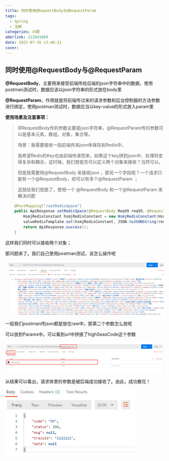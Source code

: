 ```yaml
---
title: 同时使用@RequestBody与@RequestParam
tags:
  - Spring
  - 注解
categories: 问题
abbrlink: 122841869
date: 2022-07-26 13:40:11
cover:
---
```

## 同时使用@RequestBody与@RequestParam


**@RequestBody**，主要用来接受前端传给后端的json字符串中的数据，使用postman测试时，数据应该以json字符串的形式放在body里

**@RequestParam**，作用就是将前端传过来的请求参数和后台控制器的方法参数进行绑定，使用postman测试时，数据应当以key-value的形式放入param里

**使用场景及注意事项：**

> @RequestBody传的参数主要是json字符串，@RequestParam传的参数可以是基本元素，数组，对象，集合等。
>
> 场景：我需要接收一段前端传来json体保存到Redis中，
>
> 我希望Redis的Key也由前端传递而来，如果这个key拼到json中，处理将变得复杂和耦合，这时候，我们想是否可以定义两个对象来接收？当然可以。
>
> 但是我需要用@RequestBody 来接收json ，那另一个字段呢？一个请求只能有一个@RequestBody，却可以有多个@RequestParam ；
>
> 这就给我们思路了，使用一个 @RequestBody 和一个@RequestParam 来解决问题

~~~java
    @PostMapping("/setRedisSpace")
    public ApiResponse setRedisSpace(@RequestBody ReqVO reqVO, @RequestParam("highSeasCode") String highSeasCode) {
        HsmjRedisConstant hsmjRedisConstant = new HsmjRedisConstant(HsmjRedisConstant.CRM_REDIS.getCode() + ":jugai:HighSeasCode:" + highSeasCode);
        valueRedisTemplate.set(hsmjRedisConstant, JSON.toJSONString(reqVO), TimeUnit.DAYS.toSeconds(1));
        return ApiResponse.success();
    }
~~~



这样我们同时可以接收两个对象；

那问题来了。我们自己使用postman测试，该怎么操作呢



<img src="同时使用@RequestBody与@RequestParam\image-20220726132937689.png" alt="image-20220726132937689" style="zoom:80%;" />

一般我们postman传json都是放在raw中，那第二个参数怎么放呢

可以放到Params中。可以看到url中拼接了highSeasCode这个参数

<img src="同时使用@RequestBody与@RequestParam\image-20220726133237104.png" alt="image-20220726133237104" style="zoom:80%;" />

从结果可以看出，请求体里的参数是被后端成功接收了。由此，成功散花！



![image-20220726133433186](同时使用@RequestBody与@RequestParam/image-20220726133433186.png)